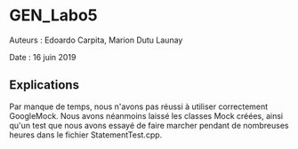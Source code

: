 # GEN_Labo5

Auteurs : Edoardo Carpita, Marion Dutu Launay

Date : 16 juin 2019

## Explications

Par manque de temps, nous n'avons pas réussi à utiliser correctement GoogleMock. Nous avons néanmoins laissé les classes Mock créées, ainsi qu'un test que nous avons essayé de faire marcher pendant de nombreuses heures dans le fichier StatementTest.cpp.

